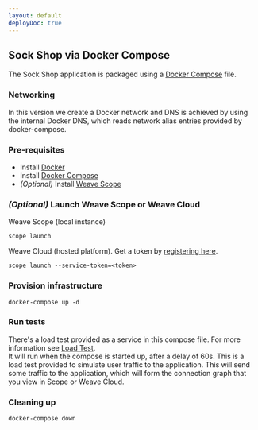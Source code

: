 ```yaml
---
layout: default
deployDoc: true
---
```


## Sock Shop via Docker Compose

The Sock Shop application is packaged using a [Docker Compose](https://docs.docker.com/compose/) file.

### Networking

In this version we create a Docker network and DNS is achieved by using the internal Docker DNS, which reads network alias entries provided by docker-compose.

### Pre-requisites

- Install [Docker](https://www.docker.com/products/overview)
- Install [Docker Compose](https://docs.docker.com/compose/install/)
- *(Optional)* Install [Weave Scope](https://www.weave.works/install-weave-scope/)

### *(Optional)* Launch Weave Scope or Weave Cloud

Weave Scope (local instance)

    scope launch

Weave Cloud (hosted platform). Get a token by [registering here](http://cloud.weave.works/).

    scope launch --service-token=<token>

### Provision infrastructure

<!-- deploy-test-start create-infrastructure -->

    docker-compose up -d 

<!-- deploy-test-end -->

<!-- deploy-test-hidden create-infrastructure 
    docker run -td -\-net=dockercompose_default -\-name healthcheck andrius/alpine-ruby /bin/sh &>/dev/null
    docker cp /repo/deploy/healthcheck.rb healthcheck:/healthcheck.rb
-->

### Run tests

There's a load test provided as a service in this compose file. For more information see [Load Test](#loadtest).  
It will run when the compose is started up, after a delay of 60s. This is a load test provided to simulate user traffic to the application.
This will send some traffic to the application, which will form the connection graph that you view in Scope or Weave Cloud. 

<!-- deploy-test-hidden run-tests
    
    docker exec -t healthcheck ruby /healthcheck.rb -s user,catalogue,queue-master,cart,shipping,payment,orders -d 60
    if [ $? -ne 0 ]; then 
        docker rm -f healthcheck 
        exit 1; 
    fi
    docker rm -f healthcheck 

-->

### Cleaning up

<!-- deploy-test-start destroy-infrastructure -->

    docker-compose down
   
<!-- deploy-test-end -->
